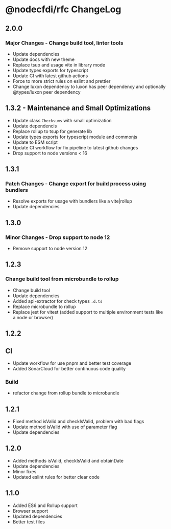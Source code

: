 # @nodecfdi/rfc ChangeLog

## 2.0.0

### Major Changes - Change build tool, linter tools

- Update dependencies
- Update docs with new theme
- Replace tsup and usage vite in library mode
- Update types exports for typescript
- Update CI with latest github actions
- Force to more strict rules on eslint and prettier
- Change luxon dependency to luxon has peer dependency and optionally @types/luxon peer dependency

## 1.3.2 - Maintenance and Small Optimizations

- Update class `Checksums` with small optimization
- Update dependencis
- Replace rollup to tsup for generate lib
- Update types exports for typescript module and commonjs
- Update to ESM script
- Update CI workflow for fix pipeline to latest github changes
- Drop support to node versions < 16

## 1.3.1

### Patch Changes - Change export for build process using bundlers

- Resolve exports for usage with bundlers like a vite|rollup
- Update dependencies

## 1.3.0

### Minor Changes - Drop support to node 12

- Remove support to node version 12

## 1.2.3

### Change build tool from microbundle to rollup

- Change build tool
- Update dependencies
- Added api-extractor for check types `.d.ts`
- Replace microbundle to rollup
- Replace jest for vitest (added support to multiple environment tests like a node or browser)

## 1.2.2

## CI

- Update workflow for use pnpm and better test coverage
- Added SonarCloud for better continuous code quality

### Build

- refactor change from rollup bundle to microbundle

## 1.2.1

- Fixed method isValid and checkIsValid, problem with bad flags
- Update method isValid with use of parameter flag
- Update dependencies

## 1.2.0

- Added methods isValid, checkIsValid and obtainDate
- Update dependencies
- Minor fixes
- Updated eslint rules for better clear code

## 1.1.0

- Added ES6 and Rollup support
- Browser support
- Updated dependencies
- Better test files
